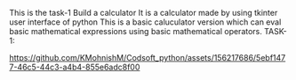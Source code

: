  This is the task-1 Build a calculator 
It is a calculator made by using tkinter user interface of python 
This is a basic caluculator version which can eval basic mathematical expressions using basic mathematical operators.
TASK-1:


https://github.com/KMohnishM/Codsoft_python/assets/156217686/5ebf1477-46c5-44c3-a4b4-855e6adc8f00



